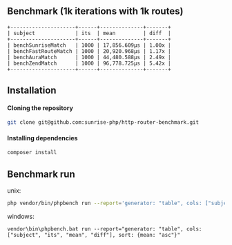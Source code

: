 ## Benchmark (1k iterations with 1k routes)

```
+---------------------+------+--------------+-------+
| subject             | its  | mean         | diff  |
+---------------------+------+--------------+-------+
| benchSunriseMatch   | 1000 | 17,856.609μs | 1.00x |
| benchFastRouteMatch | 1000 | 20,920.968μs | 1.17x |
| benchAuraMatch      | 1000 | 44,480.588μs | 2.49x |
| benchZendMatch      | 1000 | 96,778.725μs | 5.42x |
+---------------------+------+--------------+-------+
```

## Installation

#### Cloning the repository

```bash
git clone git@github.com:sunrise-php/http-router-benchmark.git
```

#### Installing dependencies

```bash
composer install
```

## Benchmark run

unix:

```bash
php vendor/bin/phpbench run --report='generator: "table", cols: ["subject", "its", "mean", "diff"], sort: {mean: "asc"}'
```

windows:

```
vendor\bin\phpbench.bat run --report="generator: "table", cols: ["subject", "its", "mean", "diff"], sort: {mean: "asc"}"
```
